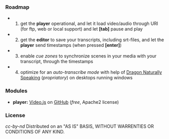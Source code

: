 ### Roadmap
- 1) get the **player** operational, and let it load video/audio through URI (for ftp, web or local support) and let **[tab]** pause and play
- 2) get the **editor** to save your transcripts, including srt-files, and let the **player** send timestamps (when pressed **[enter]**)
- 3) enable *cue zones* to synchronize scenes in your media with your transcript, through the timestamps
- 4) optimize for an *auto-transcribe mode* with help of [Dragon Naturally Speaking](http://www.nuance.com/dragon/) (*propriatory*) on desktops running windows

### Modules
- **player:** [Video.js](http://www.videojs.com/) on [GitHub](https://github.com/videojs/) (*free*, Apache2 license)

### License
*cc-by-nd*
Distributed on an "AS IS" BASIS, WITHOUT WARRENTIES OR CONDITIONS OF ANY KIND.
